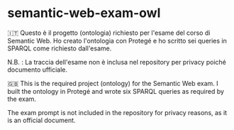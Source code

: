 # semantic-web-exam-owl
🇮🇹 Questo è il progetto (ontologia) richiesto per l'esame del corso di Semantic Web. Ho creato l'ontologia con Protegé e ho scritto sei queries in SPARQL come richiesto dall'esame.

N.B. : La traccia dell'esame non è inclusa nel repository per privacy poiché documento ufficiale.

🇬🇧 This is the required project (ontology) for the Semantic Web exam. I built the ontology in Protegé and wrote six SPARQL queries as required by the exam.

The exam prompt is not included in the repository for privacy reasons, as it is an official document.
